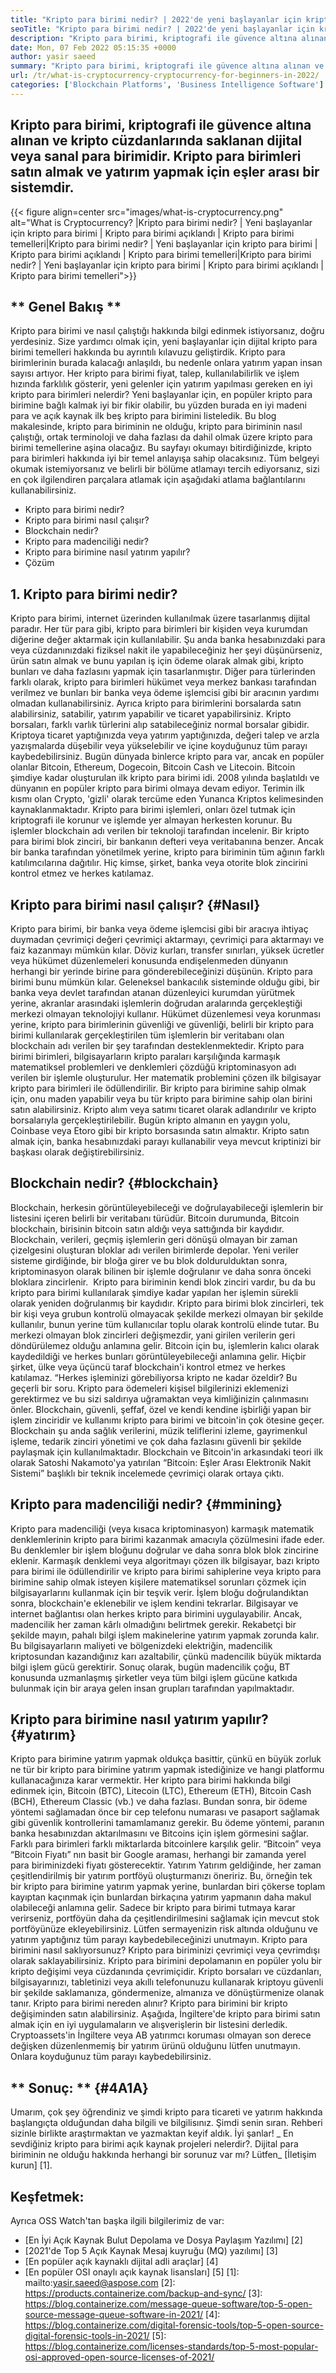 ```yaml
---
title: "Kripto para birimi nedir? | 2022'de yeni başlayanlar için kripto para birimi" 
seoTitle: "Kripto para birimi nedir? | 2022'de yeni başlayanlar için kripto para birimi" 
description: "Kripto para birimi, kriptografi ile güvence altına alınan dijital veya sanal para birimidir. Bu makale kripto para birimi nedir? ve yeni başlayanlar için kripto para birimi." 
date: Mon, 07 Feb 2022 05:15:35 +0000
author: yasir saeed
summary: "Kripto para birimi, kriptografi ile güvence altına alınan ve kripto cüzdanlarında saklanan dijital veya sanal para birimidir. Satın almak için eşler arası bir sistemdir & amp; Kripto para birimleri yatırım yapın." 
url: /tr/what-is-cryptocurrency-cryptocurrency-for-beginners-in-2022/
categories: ['Blockchain Platforms', 'Business Intelligence Software']
---
```


## Kripto para birimi, kriptografi ile güvence altına alınan ve kripto cüzdanlarında saklanan dijital veya sanal para birimidir. Kripto para birimleri satın almak ve yatırım yapmak için eşler arası bir sistemdir.

{{< figure align=center src="images/what-is-cryptocurrency.png" alt="What is Cryptocurrency? |Kripto para birimi nedir? | Yeni başlayanlar için kripto para birimi | Kripto para birimi açıklandı | Kripto para birimi temelleri|Kripto para birimi nedir? | Yeni başlayanlar için kripto para birimi | Kripto para birimi açıklandı | Kripto para birimi temelleri|Kripto para birimi nedir? | Yeni başlayanlar için kripto para birimi | Kripto para birimi açıklandı | Kripto para birimi temelleri">}}


## ** Genel Bakış **
Kripto para birimi ve nasıl çalıştığı hakkında bilgi edinmek istiyorsanız, doğru yerdesiniz. Size yardımcı olmak için, yeni başlayanlar için dijital kripto para birimi temelleri hakkında bu ayrıntılı kılavuzu geliştirdik. Kripto para birimlerinin burada kalacağı anlaşıldı, bu nedenle onlara yatırım yapan insan sayısı artıyor.
Her kripto para birimi fiyat, talep, kullanılabilirlik ve işlem hızında farklılık gösterir, yeni gelenler için yatırım yapılması gereken en iyi kripto para birimleri nelerdir? Yeni başlayanlar için, en popüler kripto para birimine bağlı kalmak iyi bir fikir olabilir, bu yüzden burada en iyi madeni para ve açık kaynak ilk beş kripto para birimini listeledik.
Bu blog makalesinde, kripto para biriminin ne olduğu, kripto para biriminin nasıl çalıştığı, ortak terminoloji ve daha fazlası da dahil olmak üzere kripto para birimi temellerine aşina olacağız. Bu sayfayı okumayı bitirdiğinizde, kripto para birimleri hakkında iyi bir temel anlayışa sahip olacaksınız. Tüm belgeyi okumak istemiyorsanız ve belirli bir bölüme atlamayı tercih ediyorsanız, sizi en çok ilgilendiren parçalara atlamak için aşağıdaki atlama bağlantılarını kullanabilirsiniz.
  * Kripto para birimi nedir?
  * Kripto para birimi nasıl çalışır?
  * Blockchain nedir?
  * Kripto para madenciliği nedir?
  * Kripto para birimine nasıl yatırım yapılır?
  * Çözüm

## 1. Kripto para birimi nedir?
Kripto para birimi, internet üzerinden kullanılmak üzere tasarlanmış dijital paradır. Her tür para gibi, kripto para birimleri bir kişiden veya kurumdan diğerine değer aktarmak için kullanılabilir. Şu anda banka hesabınızdaki para veya cüzdanınızdaki fiziksel nakit ile yapabileceğiniz her şeyi düşünürseniz, ürün satın almak ve bunu yapılan iş için ödeme olarak almak gibi, kripto bunları ve daha fazlasını yapmak için tasarlanmıştır.
Diğer para türlerinden farklı olarak, kripto para birimleri hükümet veya merkez bankası tarafından verilmez ve bunları bir banka veya ödeme işlemcisi gibi bir aracının yardımı olmadan kullanabilirsiniz.
Ayrıca kripto para birimlerini borsalarda satın alabilirsiniz, satabilir, yatırım yapabilir ve ticaret yapabilirsiniz. Kripto borsaları, farklı varlık türlerini alıp satabileceğiniz normal borsalar gibidir. Kriptoya ticaret yaptığınızda veya yatırım yaptığınızda, değeri talep ve arzla yazışmalarda düşebilir veya yükselebilir ve içine koyduğunuz tüm parayı kaybedebilirsiniz.
Bugün dünyada binlerce kripto para var, ancak en popüler olanlar Bitcoin, Ethereum, Dogecoin, Bitcoin Cash ve Litecoin. Bitcoin şimdiye kadar oluşturulan ilk kripto para birimi idi. 2008 yılında başlatıldı ve dünyanın en popüler kripto para birimi olmaya devam ediyor.
Terimin ilk kısmı olan Crypto, 'gizli' olarak tercüme eden Yunanca Kriptos kelimesinden kaynaklanmaktadır. Kripto para birimi işlemleri, onları özel tutmak için kriptografi ile korunur ve işlemde yer almayan herkesten korunur. Bu işlemler blockchain adı verilen bir teknoloji tarafından incelenir.
Bir kripto para birimi blok zinciri, bir bankanın defteri veya veritabanına benzer. Ancak bir banka tarafından yönetilmek yerine, kripto para biriminin tüm ağının farklı katılımcılarına dağıtılır. Hiç kimse, şirket, banka veya otorite blok zincirini kontrol etmez ve herkes katılamaz.

## Kripto para birimi nasıl çalışır? {#Nasıl}
Kripto para birimi, bir banka veya ödeme işlemcisi gibi bir aracıya ihtiyaç duymadan çevrimiçi değeri çevrimiçi aktarmayı, çevrimiçi para aktarmayı ve faiz kazanmayı mümkün kılar. Döviz kurları, transfer sınırları, yüksek ücretler veya hükümet düzenlemeleri konusunda endişelenmeden dünyanın herhangi bir yerinde birine para gönderebileceğinizi düşünün. Kripto para birimi bunu mümkün kılar.
Geleneksel bankacılık sisteminde olduğu gibi, bir banka veya devlet tarafından atanan düzenleyici kurumdan yürütmek yerine, akranlar arasındaki işlemlerin doğrudan aralarında gerçekleştiği merkezi olmayan teknolojiyi kullanır.
Hükümet düzenlemesi veya korunması yerine, kripto para birimlerinin güvenliği ve güvenliği, belirli bir kripto para birimi kullanılarak gerçekleştirilen tüm işlemlerin bir veritabanı olan blockchain adı verilen bir şey tarafından desteklenmektedir.
Kripto para birimi birimleri, bilgisayarların kripto paraları karşılığında karmaşık matematiksel problemleri ve denklemleri çözdüğü kriptominasyon adı verilen bir işlemle oluşturulur. Her matematik problemini çözen ilk bilgisayar kripto para birimleri ile ödüllendirilir.
Bir kripto para birimine sahip olmak için, onu maden yapabilir veya bu tür kripto para birimine sahip olan birini satın alabilirsiniz. Kripto alım veya satımı ticaret olarak adlandırılır ve kripto borsalarıyla gerçekleştirilebilir. Bugün kripto almanın en yaygın yolu, Coinbase veya Etoro gibi bir kripto borsasında satın almaktır. Kripto satın almak için, banka hesabınızdaki parayı kullanabilir veya mevcut kriptinizi bir başkası olarak değiştirebilirsiniz.

## Blockchain nedir? {#blockchain}
Blockchain, herkesin görüntüleyebileceği ve doğrulayabileceği işlemlerin bir listesini içeren belirli bir veritabanı türüdür. Bitcoin durumunda, Bitcoin blockchain, birisinin bitcoin satın aldığı veya sattığında bir kaydıdır. Blockchain, verileri, geçmiş işlemlerin geri dönüşü olmayan bir zaman çizelgesini oluşturan bloklar adı verilen birimlerde depolar. Yeni veriler sisteme girdiğinde, bir bloğa girer ve bu blok doldurulduktan sonra, kriptominasyon olarak bilinen bir işlemle doğrulanır ve daha sonra önceki bloklara zincirlenir.
‍ Kripto para biriminin kendi blok zinciri vardır, bu da bu kripto para birimi kullanılarak şimdiye kadar yapılan her işlemin sürekli olarak yeniden doğrulanmış bir kaydıdır. Kripto para birimi blok zincirleri, tek bir kişi veya grubun kontrolü olmayacak şekilde merkezi olmayan bir şekilde kullanılır, bunun yerine tüm kullanıcılar toplu olarak kontrolü elinde tutar. Bu merkezi olmayan blok zincirleri değişmezdir, yani girilen verilerin geri döndürülemez olduğu anlamına gelir. Bitcoin için bu, işlemlerin kalıcı olarak kaydedildiği ve herkes bunları görüntüleyebileceği anlamına gelir. Hiçbir şirket, ülke veya üçüncü taraf blockchain'i kontrol etmez ve herkes katılamaz.
“Herkes işleminizi görebiliyorsa kripto ne kadar özeldir? Bu geçerli bir soru. Kripto para ödemeleri kişisel bilgilerinizi eklemenizi gerektirmez ve bu sizi saldırıya uğramaktan veya kimliğinizin çalınmasını önler. Blockchain, güvenli, şeffaf, özel ve kendi kendine işbirliği yapan bir işlem zinciridir ve kullanımı kripto para birimi ve bitcoin'in çok ötesine geçer. Blockchain şu anda sağlık verilerini, müzik teliflerini izleme, gayrimenkul işleme, tedarik zinciri yönetimi ve çok daha fazlasını güvenli bir şekilde paylaşmak için kullanılmaktadır. Blockchain ve Bitcoin'in arkasındaki teori ilk olarak Satoshi Nakamoto'ya yatırılan “Bitcoin: Eşler Arası Elektronik Nakit Sistemi” başlıklı bir teknik incelemede çevrimiçi olarak ortaya çıktı.

## Kripto para madenciliği nedir? {#mmining}
Kripto para madenciliği (veya kısaca kriptominasyon) karmaşık matematik denklemlerinin kripto para birimi kazanmak amacıyla çözülmesini ifade eder. Bu denklemler bir işlem bloğunu doğrular ve daha sonra blok blok zincirine eklenir. Karmaşık denklemi veya algoritmayı çözen ilk bilgisayar, bazı kripto para birimi ile ödüllendirilir ve kripto para birimi sahiplerine veya kripto para birimine sahip olmak isteyen kişilere matematiksel sorunları çözmek için bilgisayarlarını kullanmak için bir teşvik verir.
İşlem bloğu doğrulandıktan sonra, blockchain'e eklenebilir ve işlem kendini tekrarlar. Bilgisayar ve internet bağlantısı olan herkes kripto para birimini uygulayabilir. Ancak, madencilik her zaman kârlı olmadığını belirtmek gerekir. Rekabetçi bir şekilde mayın, pahalı bilgi işlem makinelerine yatırım yapmak zorunda kalır. Bu bilgisayarların maliyeti ve bölgenizdeki elektriğin, madencilik kriptosundan kazandığınız karı azaltabilir, çünkü madencilik büyük miktarda bilgi işlem gücü gerektirir. Sonuç olarak, bugün madencilik çoğu, BT konusunda uzmanlaşmış şirketler veya tüm bilgi işlem gücüne katkıda bulunmak için bir araya gelen insan grupları tarafından yapılmaktadır.

## Kripto para birimine nasıl yatırım yapılır? {#yatırım}
Kripto para birimine yatırım yapmak oldukça basittir, çünkü en büyük zorluk ne tür bir kripto para birimine yatırım yapmak istediğinize ve hangi platformu kullanacağınıza karar vermektir. Her kripto para birimi hakkında bilgi edinmek için, Bitcoin (BTC), Litecoin (LTC), Ethereum (ETH), Bitcoin Cash (BCH), Ethereum Classic (vb.) ve daha fazlası.
Bundan sonra, bir ödeme yöntemi sağlamadan önce bir cep telefonu numarası ve pasaport sağlamak gibi güvenlik kontrollerini tamamlamanız gerekir. Bu ödeme yöntemi, paranın banka hesabınızdan aktarılmasını ve Bitcoins için işlem görmesini sağlar. Farklı para birimleri farklı miktarlarda bitcoinlere karşılık gelir. “Bitcoin” veya “Bitcoin Fiyatı” nın basit bir Google araması, herhangi bir zamanda yerel para biriminizdeki fiyatı gösterecektir.
Yatırım Yatırım geldiğinde, her zaman çeşitlendirilmiş bir yatırım portföyü oluşturmanızı öneririz. Bu, örneğin tek bir kripto para birimine yatırım yapmak yerine, bunlardan biri çökerse toplam kayıptan kaçınmak için bunlardan birkaçına yatırım yapmanın daha makul olabileceği anlamına gelir. Sadece bir kripto para birimi tutmaya karar verirseniz, portföyün daha da çeşitlendirilmesini sağlamak için mevcut stok portföyünüze ekleyebilirsiniz. Lütfen sermayenizin risk altında olduğunu ve yatırım yaptığınız tüm parayı kaybedebileceğinizi unutmayın.
Kripto para birimini nasıl saklıyorsunuz? Kripto para biriminizi çevrimiçi veya çevrimdışı olarak saklayabilirsiniz. Kripto para birimini depolamanın en popüler yolu bir kripto değişimi veya cüzdanında çevrimiçidir. Kripto borsaları ve cüzdanları, bilgisayarınızı, tabletinizi veya akıllı telefonunuzu kullanarak kriptoyu güvenli bir şekilde saklamanıza, göndermenize, almanıza ve dönüştürmenize olanak tanır.
Kripto para birimi nereden alınır? Kripto para birimini bir kripto değişiminden satın alabilirsiniz. Aşağıda, İngiltere'de kripto para birimi satın almak için en iyi uygulamaların ve alışverişlerin bir listesini derledik. Cryptoassets'in İngiltere veya AB yatırımcı koruması olmayan son derece değişken düzenlenmemiş bir yatırım ürünü olduğunu lütfen unutmayın. Onlara koyduğunuz tüm parayı kaybedebilirsiniz.

## ** Sonuç: ** {#4A1A}
Umarım, çok şey öğrendiniz ve şimdi kripto para ticareti ve yatırım hakkında başlangıçta olduğundan daha bilgili ve bilgilisınız. Şimdi senin sıran. Rehberi sizinle birlikte araştırmaktan ve yazmaktan keyif aldık. İyi şanlar!
_ En sevdiğiniz kripto para birimi açık kaynak projeleri nelerdir?. Dijital para biriminin ne olduğu hakkında herhangi bir sorunuz var mı? Lütfen_ [İletişim kurun] [1].

## Keşfetmek:
Ayrıca OSS Watch'tan başka ilgili bilgilerimiz de var:
  * [En İyi Açık Kaynak Bulut Depolama ve Dosya Paylaşım Yazılımı] [2]
  * [2021'de Top 5 Açık Kaynak Mesaj kuyruğu (MQ) yazılımı] [3]
  * [En popüler açık kaynaklı dijital adli araçlar] [4]
  * [En popüler OSI onaylı açık kaynak lisansları] [5]
[1]: mailto:yasir.saeed@aspose.com
[2]: https://products.containerize.com/backup-and-sync/
[3]: https://blog.containerize.com/message-queue-software/top-5-open-source-message-queue-software-in-2021/
[4]: https://blog.containerize.com/digital-forensic-tools/top-5-open-source-digital-forensic-tools-in-2021/
[5]: https://blog.containerize.com/licenses-standards/top-5-most-popular-osi-approved-open-source-licenses-of-2021/
